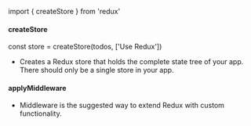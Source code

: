 
import { createStore } from 'redux'
#### createStore 
const store = createStore(todos, ['Use Redux'])

- Creates a Redux store that holds the complete state tree of your app. There should only be a single store in your app.

#### applyMiddleware
- Middleware is the suggested way to extend Redux with custom functionality. 

